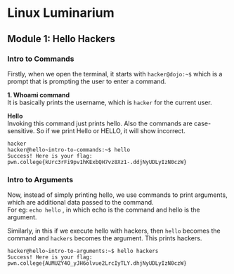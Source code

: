 # Linux Luminarium
## Module 1: Hello Hackers
### Intro to Commands
Firstly, when we open the terminal, it starts with
`hacker@dojo:~$` which is a prompt that is prompting the user to enter a command.

**1. Whoami command**   
It is basically prints the username, which is `hacker` for the current user.

**Hello**  
Invoking this command just prints hello. Also the commands are case-sensitive.
So if we print Hello or HELLO, it will show incorrect.  

```hacker@hello~intro-to-commands:~$ whoami   
hacker  
hacker@hello~intro-to-commands:~$ hello  
Success! Here is your flag:  
pwn.college{kUrc3rFi9pv1hKExbQH7vz8Xz1-.ddjNyUDLyIzN0czW}
```

### Intro to Arguments
Now, instead of simply printing hello, we use commands to print arguments, which are additional data passed to the command.  
For eg: `echo hello` , in which echo is the command and hello is the argument.

Similarly, in this if we execute hello with hackers, then `hello` becomes the command and `hackers` becomes the argument. 
This prints hackers.

```
hacker@hello~intro-to-arguments:~$ hello hackers
Success! Here is your flag:
pwn.college{AUMUZY4O_yJH6olvue2LrcIyTLY.dhjNyUDLyIzN0czW}
```
